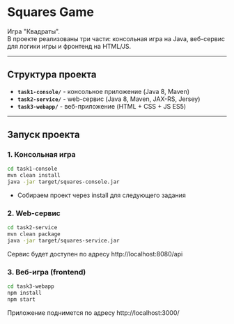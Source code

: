 # Squares Game

Игра "Квадраты".  
В проекте реализованы три части: консольная игра на Java, веб-сервис для логики игры и фронтенд на HTML/JS.

---

## Структура проекта

- **`task1-console/`** - консольное приложение (Java 8, Maven)
- **`task2-service/`** - web-сервис (Java 8, Maven, JAX-RS, Jersey)
- **`task3-webapp/`** - веб-приложение (HTML + CSS + JS ES5)

---

## Запуск проекта

### 1. Консольная игра

```bash
cd task1-console
mvn clean install
java -jar target/squares-console.jar
```

- Собираем проект через install для следующего задания

### 2. Web-сервис

```bash
cd task2-service
mvn clean package
java -jar target/squares-service.jar
```

Сервис будет доступен по адресу http://localhost:8080/api

### 3. Веб-игра (frontend)

```bash
cd task3-webapp
npm install
npm start
```

Приложение поднимется по адресу http://localhost:3000/